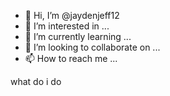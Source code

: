 - 👋 Hi, I’m @jaydenjeff12
- 👀 I’m interested in ...
- 🌱 I’m currently learning ...
- 💞️ I’m looking to collaborate on ...
- 📫 How to reach me ...

<!---
jaydenjeff12/jaydenjeff12 is a ✨ special ✨ repository because its `README.md` (this file) appears on your GitHub profile.
You can click the Preview link to take a look at your changes.
--->what do i do

